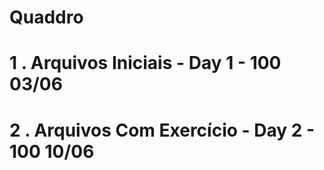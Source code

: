 # Quaddro
# 1 . Arquivos Iniciais - Day 1 - 100  03/06
# 2 . Arquivos Com Exercício - Day 2 - 100 10/06


